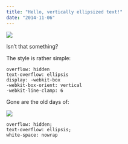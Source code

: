 ```yaml
---
title: "Hello, vertically ellipsized text!"
date: "2014-11-06"
---
```


![](http://static1.squarespace.com/static/554569a4e4b0b68214c1f5d9/55457b34e4b0fca745eb358d/55457b35e4b0fca745eb3662/1430616928453//img.png)

Isn’t that something?

The style is rather simple:

```
overflow: hidden
text-overflow: ellipsis
display: -webkit-box
-webkit-box-orient: vertical
-webkit-line-clamp: 6

```

Gone are the old days of:

![](http://static1.squarespace.com/static/554569a4e4b0b68214c1f5d9/55457b34e4b0fca745eb358d/55457b35e4b0fca745eb3665/1430616931696//img.png)

```
overflow: hidden;
text-overflow: ellipsis;
white-space: nowrap

```

